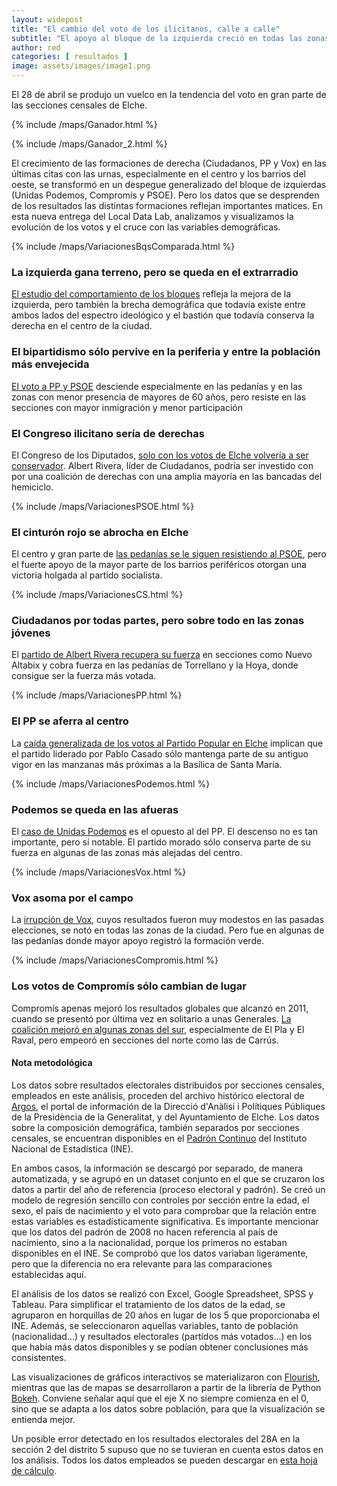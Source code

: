```yaml
---
layout: widepost
title: "El cambio del voto de los ilicitanos, calle a calle"
subtitle: "El apoyo al bloque de la izquierda creció en todas las zonas de Elche, pero a costa de un retroceso de Podemos y Compromís frente al auge del PSOE. En la derecha, el descenso de PP contrastó con el empuje de Ciudadanos y Vox en gran parte del territorio ilicitano"
author: red 
categories: [ resultados ]
image: assets/images/image1.png
---
```

El 28 de abril se produjo un vuelco en la tendencia del voto en gran parte de las secciones censales de Elche. 

{% include /maps/Ganador.html %}

{% include /maps/Ganador_2.html %}

El crecimiento de las formaciones de derecha (Ciudadanos, PP y Vox) en las últimas citas con las urnas, especialmente en el centro y los barrios del oeste, se transformó en un despegue generalizado del bloque de izquierdas (Unidas Podemos, Compromís y PSOE). Pero los datos que se desprenden de los resultados las distintas formaciones reflejan importantes matices. En esta nueva entrega del Local Data Lab, analizamos y visualizamos la evolución de los votos y el cruce con las variables demográficas.

{% include /maps/VariacionesBqsComparada.html %}

### La izquierda gana terreno, pero se queda en el extrarradio

[El estudio del comportamiento de los bloques](https://localdatalab.umh.es/brecha-izquierda-derecha-elche/) refleja la mejora de la izquierda, pero también la brecha demográfica que todavía existe entre ambos lados del espectro ideológico y el bastión que todavía conserva la derecha en el centro de la ciudad.

<div class="flourish-embed" data-src="visualisation/339037"></div><script src="https://public.flourish.studio/resources/embed.js"></script>

### El bipartidismo sólo pervive en la periferia y entre la población más envejecida

[El voto a PP y PSOE](https://localdatalab.umh.es/bipartidismo-en-el-extrarradio/) desciende especialmente en las pedanías y en las zonas con menor presencia de mayores de 60 años, pero resiste en las secciones con mayor inmigración y menor participación

<div class="flourish-embed" data-src="visualisation/333917"></div><script src="https://public.flourish.studio/resources/embed.js"></script>

### El Congreso ilicitano sería de derechas

El Congreso de los Diputados, [solo con los votos de Elche volvería a ser conservador](https://localdatalab.umh.es/parlamento-ilicitano-28A/). Albert Rivera, líder de Ciudadanos, podría ser investido con por una coalición de derechas con una amplia mayoría en las bancadas del hemiciclo.

{% include /maps/VariacionesPSOE.html %}

### El cinturón rojo se abrocha en Elche

El centro y gran parte de [las pedanías se le siguen resistiendo al PSOE](https://localdatalab.umh.es/PSOE-periferia-de-rojo/), pero el fuerte apoyo de la mayor parte de los barrios periféricos otorgan una victoria holgada al partido socialista.

{% include /maps/VariacionesCS.html %}

### Ciudadanos por todas partes, pero sobre todo en las zonas jóvenes

El [partido de Albert Rivera recupera su fuerza](https://localdatalab.umh.es/ciudadanos-zonas-nuevas/) en secciones como Nuevo Altabix y cobra fuerza en las pedanías de Torrellano y la Hoya, donde consigue ser la fuerza más votada.

{% include /maps/VariacionesPP.html %}

### El PP se aferra al centro

La [caída generalizada de los votos al Partido Popular en Elche](https://localdatalab.umh.es/PP-solo-queda-centro-elche/) implican que el partido liderado por Pablo Casado sólo mantenga parte de su antiguo vigor en las manzanas más próximas a la Basílica de Santa María.

{% include /maps/VariacionesPodemos.html %}

### Podemos se queda en las afueras

El [caso de Unidas Podemos](https://localdatalab.umh.es/podemos-se-va-al-extrarradio/) es el opuesto al del PP. El descenso no es tan importante, pero sí notable. El partido morado sólo conserva parte de su fuerza en algunas de las zonas más alejadas del centro.

{% include /maps/VariacionesVox.html %}

### Vox asoma por el campo

La [irrupción de Vox](https://localdatalab.umh.es/vox-germina-campo-elche/), cuyos resultados fueron muy modestos en las pasadas elecciones, se notó en todas las zonas de la ciudad. Pero fue en algunas de las pedanías donde mayor apoyo registró la formación verde.

{% include /maps/VariacionesCompromis.html %}

### Los votos de Compromís sólo cambian de lugar

Compromís apenas mejoró los resultados globales que alcanzó en 2011, cuando se presentó por última vez en solitario a unas Generales. [La coalición mejoró en algunas zonas del sur](https://localdatalab.umh.es/compromis-solo-despega-sur/), especialmente de El Pla y El Raval, pero empeoró en secciones del norte como las de Carrús.

<div class="alert alert-secondary" role="alert">
  <h4 class="alert-heading">Nota metodológica</h4>
  <p>Los datos sobre resultados electorales distribuidos por secciones censales, empleados en este análisis, proceden del archivo histórico electoral de <a href="http://www.argos.gva.es/ahe/val/buscaEleccionesV.html">Argos</a>, el portal de información de la Direcció d'Anàlisi i Polítiques Públiques de la Presidència de la Generalitat, y del Ayuntamiento de Elche. Los datos sobre la composición demográfica, también separados por secciones censales, se encuentran disponibles en el <a href="http://www.ine.es/dyngs/INEbase/es/operacion.htm?c=Estadistica_C&cid=1254736177012&menu=resultados&idp=1254734710990">Padrón Continuo</a> del Instituto Nacional de Estadística (INE).</p>
  <p>En ambos casos, la información se descargó por separado, de manera automatizada, y se agrupó en un dataset conjunto en el que se cruzaron los datos a partir del año de referencia (proceso electoral y padrón). Se creó un modelo de regresión sencillo con controles por sección entre la edad, el sexo, el país de nacimiento y el voto para comprobar que la relación entre estas variables es estadísticamente significativa. Es importante mencionar que los datos del padrón de 2008 no hacen referencia al país de nacimiento, sino a la nacionalidad, porque los primeros no estaban disponibles en el INE. Se comprobó que los datos variaban ligeramente, pero que la diferencia no era relevante para las comparaciones establecidas aquí.
</p>
  <p>El análisis de los datos se realizó con Excel, Google Spreadsheet, SPSS y Tableau. Para simplificar el tratamiento de los datos de la edad, se agruparon en horquillas de 20 años en lugar de los 5 que proporcionaba el INE. Además, se seleccionaron aquellas variables, tanto de población (nacionalidad…) y resultados electorales (partidos más votados…) en los que había más datos disponibles y se podían obtener conclusiones más consistentes.</p>
  <p>Las visualizaciones de gráficos interactivos se materializaron con <a href="https://flourish.studio/">Flourish</a>, mientras que las de mapas se desarrollaron a partir de la librería de Python <a href="https://bokeh.pydata.org/en/latest/">Bokeh</a>. Conviene señalar aquí que el eje X no siempre comienza en el 0, sino que se adapta a los datos sobre población, para que la visualización se entienda mejor.</p> 
  <p>Un posible error detectado en los resultados electorales del 28A en la sección 2 del distrito 5 supuso que no se tuvieran en cuenta estos datos en los análisis. Todos los datos empleados se pueden descargar en <a href="https://docs.google.com/spreadsheets/d/1Tde3VYKVakCl2x8WzAm3xa9zMZvSS9LPbvzO9r6_Oco/edit?usp=sharing">esta hoja de cálculo</a>.</p>
</div>




